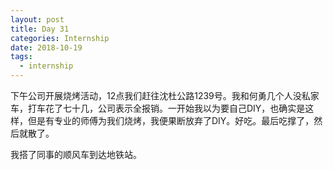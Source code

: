 ```yaml
---
layout: post
title: Day 31
categories: Internship
date: 2018-10-19
tags:
  - internship
---
```


下午公司开展烧烤活动，12点我们赶往沈杜公路1239号。我和何勇几个人没私家车，打车花了七十几，公司表示全报销。一开始我以为要自己DIY，也确实是这样，但是有专业的师傅为我们烧烤，我便果断放弃了DIY。好吃。最后吃撑了，然后就散了。

我搭了同事的顺风车到达地铁站。
